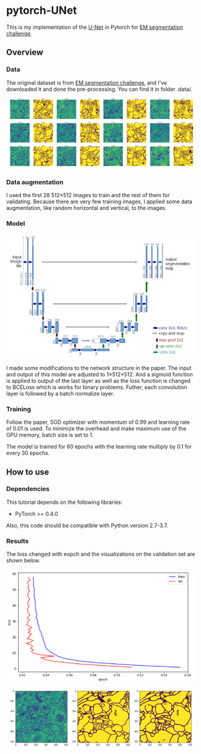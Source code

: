 # pytorch-UNet

This is my implementation of the [U-Net](https://arxiv.org/pdf/1505.04597.pdf) in Pytorch for [EM segmentation challenge](http://brainiac2.mit.edu/isbi_challenge/).

## Overview

### Data

The original dataset is from [EM segmentation challenge](http://brainiac2.mit.edu/isbi_challenge/), and I've downloaded it and done the pre-processing. You can find it in folder .data/.

![images/input.png](images/input.png)

### Data augmentation

I used the first 28 512×512 images to train and the rest of them for validating. Because there are very few training images, I applied some data augmentation, like random horizontal and vertical, to the images.

### Model

![images/unet.png](images/unet.png)

I made some modifications to the network structure in the paper. The input and output of this model are adjusted to 1×512×512. And a sigmoid function is applied to output of the last layer as well as the loss function is changed to BCELoss which is works for binary problems. Futher, each convolution layer is followed by a batch normalize layer.

### Training

Follow the paper, SGD optimizer with momentum of 0.99 and learning rate of 0.01 is used. To minimize the overhead and make maximum use of the GPU memory, batch size is set to 1.

The model is trained for 60 epochs with the learning rate multiply by 0.1 for every 30 epochs. 

## How to use

### Dependencies

This tutorial depends on the following libraries:

* PyTorch >= 0.4.0

Also, this code should be compatible with Python version 2.7-3.7.

### Results

The loss changed with eopch and the visualizations on the validation set are shown below.

![images/loss.png](images/loss.png)

![images/output.png](images/output.png)
